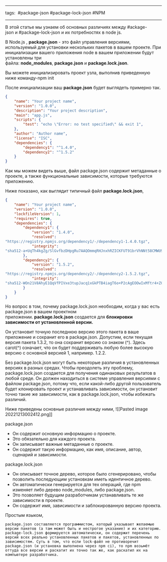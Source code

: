 ____

tags:  #package-json #package-lock-json #NPM 

_____

В этой статье мы узнаем об основных различиях между #ackage-json и #package-lock-json и их потребностях в node js.

В Node.js , **package.json** - это файл управления версиями, используемый для установки нескольких пакетов в вашем проекте. При инициализации вашего приложения node в вашем приложении будут установлены три файла: **node_modules**, **package.json** и **package.lock.json**.

Вы можете инициализировать проект узла, выполнив приведенную ниже команду-npm init

После инициализации ваш **package.json** будет выглядеть примерно так.

```JSON
{
    "name": "Your project name",
    "version": "1.0.0",
    "description": "Your project description",
    "main": "app.js",
    "scripts": {
        "test": "echo \"Error: no test specified\" && exit 1",
    },
    "author": "Author name",
    "license": "ISC",
    "dependencies": {
        "dependency1": "^1.4.0",
        "dependency2": "^1.5.2"
    }
}
```

Как мы можем видеть выше, файл package.json содержит метаданные о проекте, а также функциональные зависимости, которые требуются приложению.

Ниже показано, как выглядит типичный файл **package.lock.json**,

```JSON
{
    "name": "Your project name",
    "version": "1.0.0",
    "lockfileVersion": 1,
    "requires": true,
    "dependencies": {
        "dependency1": {
            "version": "1.4.0",
            "resolved": 
"https://registry.npmjs.org/dependency1/-/dependency1-1.4.0.tgz",
            "integrity": 
"sha512-a+UqTh4kgZg/SlGvfbzDHpgRu7AAQOmmqRHJnxhRZICKFUT91brVhNNt58CMWU9PsBbv3PDCZUHbVxuDiH2mtA=="
        },
        "dependency2": {
            "version": "1.5.2",
            "resolved": 
"https://registry.npmjs.org/dependency2/-/dependency2-1.5.2.tgz",
            "integrity": 
"sha512-WOn21V8AhyE1QqVfPIVxe3tupJacq1xGkPTB4iagT6o+P2cAgEOOwIxMftr4+ZCTI6d551ij9j61DFr0nsP2uQ=="
        }
    }
}
```

Но вопрос в том, почему package.lock.json необходим, когда у вас есть package.json в вашем проектном приложении. **package.lock.json** создается для **блокировки зависимости от установленной версии.** 

Он установит точную последнюю версию этого пакета в ваше приложение и сохранит его в package.json. Допустим, если текущая версия пакета 1.3.2, то она сохранит версию со знаком (^). Здесь carot(^) означает, что он будет поддерживать любую более высокую версию с основной версией 1, например. 1.2.2.

Без package.lock.json могут быть некоторые различия в установленных версиях в разных средах. Чтобы преодолеть эту проблему, package.lock.json создается для получения одинаковых результатов в любой среде. Он должен находиться в системе управления версиями с файлом package.json, потому что, если какой-либо другой пользователь будет клонировать проект и устанавливать зависимости, он установит точно такие же зависимости, как в package.lock.json, чтобы избежать различий.

Ниже приведены основные различия между ними,
![[Pasted image 20221213002412.png]]

package.json
* Он содержит основную информацию о проекте.
* Это обязательно для каждого проекта.
* Он записывает важные метаданные о проекте.
* Он содержит такую информацию, как имя, описание, автор, сценарий и зависимости.

package.lock.json
* Он описывает точное дерево, которое было сгенерировано, чтобы позволить последующим установкам иметь идентичное дерево.
* Он автоматически генерируется для тех операций, где npm изменяет либо дерево node_modules, либо package.json.
*  Это позволяет будущим разработчикам устанавливать те же зависимости в проекте.
* Он содержит имя, зависимости и заблокированную версию проекта.

Простым языком, 
~~~
package.json составляется программистом, который указывает желаемые версии пакетов (а там может быть и нестрогое указание) и их категорию. package-lock.json формируется автоматически, он содержит перечень версий всех реально установленных пакетов и пакетов, установленных по зависимостям. Суть в том, что если lock-файл не противоречит package.json (и установка выполнена через npm ci), то npm возьмёт оттуда все версии и раскатит их точно так же, как раскатил их на компьютере разработчика.
~~~